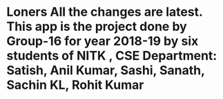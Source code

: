Loners
All the changes are latest.
This app is the project done by Group-16 for year 2018-19 by six students of NITK , CSE Department:
Satish, Anil Kumar, Sashi, Sanath, Sachin KL, Rohit Kumar
====================================================================
